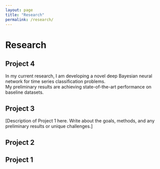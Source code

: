 ```yaml
---
layout: page
title: "Research"
permalink: /research/
---
```


# Research

## Project 4
In my current research, I am developing a novel deep Bayesian neural network for time series classification problems.  
My preliminary results are achieving state-of-the-art performance on baseline datasets.

## Project 3
[Description of Project 1 here. Write about the goals, methods, and any preliminary results or unique challenges.]

## Project 2 

## Project 1 
